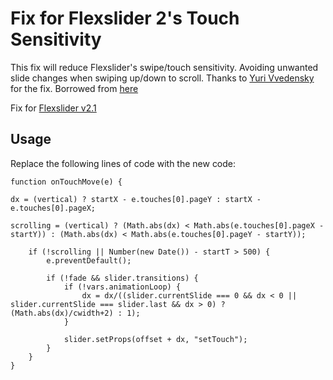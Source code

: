 # Fix for Flexslider 2's Touch Sensitivity

 This fix will reduce Flexslider's swipe/touch sensitivity. Avoiding unwanted slide changes when swiping up/down to scroll. Thanks to [Yuri Vvedensky](https://github.com/vv3d0x) for the fix. Borrowed from [here](https://github.com/woothemes/FlexSlider/issues/530)

 Fix for [Flexslider v2.1](https://github.com/woothemes/FlexSlider)

## Usage

 Replace the following lines of code with the new code:

	function onTouchMove(e) {

	dx = (vertical) ? startX - e.touches[0].pageY : startX - e.touches[0].pageX;

	scrolling = (vertical) ? (Math.abs(dx) < Math.abs(e.touches[0].pageX - startY)) : (Math.abs(dx) < Math.abs(e.touches[0].pageY - startY));

		if (!scrolling || Number(new Date()) - startT > 500) {
			e.preventDefault();
			
			if (!fade && slider.transitions) {
				if (!vars.animationLoop) {
					dx = dx/((slider.currentSlide === 0 && dx < 0 || slider.currentSlide === slider.last && dx > 0) ? (Math.abs(dx)/cwidth+2) : 1);
				}

				slider.setProps(offset + dx, "setTouch");
			}
		}
	}